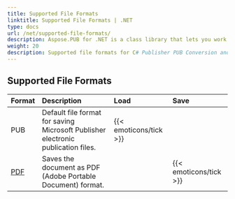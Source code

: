 ```yaml
---
title: Supported File Formats
linktitle: Supported File Formats | .NET
type: docs
url: /net/supported-file-formats/
description: Aspose.PUB for .NET is a class library that lets you work with PUB files as input documents and PDF files as output documents in conversion.
weight: 20
description: Supported file formats for C# Publisher PUB Conversion and Manipulation API include PUB and PDF.
---
```


## **Supported File Formats**

|**Format**|**Description**|**Load**|**Save**|
| :- | :- | :- | :- |
|PUB|Default file format for saving Microsoft Publisher electronic publication files.|{{< emoticons/tick >}}| |
|[PDF](https://wiki.fileformat.com/view/pdf/)|Saves the document as PDF (Adobe Portable Document) format.| |{{< emoticons/tick >}}|

